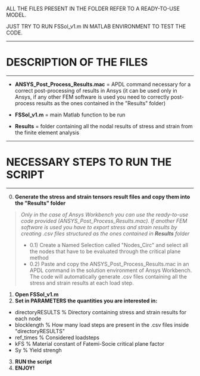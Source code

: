 ALL THE FILES PRESENT IN THE FOLDER REFER TO A READY-TO-USE MODEL.

JUST TRY TO RUN FSSol_v1.m IN MATLAB ENVIRONMENT TO TEST THE CODE.

************************
# DESCRIPTION OF THE FILES 
************************

- **ANSYS_Post_Process_Results.mac** = APDL command necessary for a correct post-processing of results in Ansys (it can be used only in Ansys, if any other FEM software is used you need to correctly post-process results as the ones contained in the "Results" folder)

- **FSSol_v1.m** = main Matlab function to be run

- **Results** = folder containing all the nodal results of stress and strain from the finite element analysis

*********************************
# NECESSARY STEPS TO RUN THE SCRIPT 
*********************************
0) **Generate the stress and strain tensors result files and copy them into the "Results" folder**

>*Only in the case of Ansys Workbench you can use the ready-to-use code provided (ANSYS_Post_Process_Results.mac). If another FEM software is used you have to export stress and strain results by creating .csv files structured as the ones contained in **Results** folder*
>- 0.1) Create a Named Selection called "Nodes_Circ" and select all the nodes that have to be evaluated through the critical plane method
>- 0.2) Paste and copy the ANSYS_Post_Process_Results.mac in an APDL command in the solution environment of Ansys Workbench. The code will automatically generate .csv files containing all the stress and strain results at each load step.

1) **Open FSSol_v1.m**
2) **Set in PARAMETERS the quantities you are interested in:**

- directoryRESULTS      % Directory containing stress and strain results for each node
- blocklength           % How many load steps are present in the .csv files inside "directoryRESULTS"
- ref_times             % Considered loadsteps
- kFS                   % Material constant of Fatemi-Socie critical plane factor
- Sy                    % Yield strengh

3) **RUN the script**
4) **ENJOY!**
